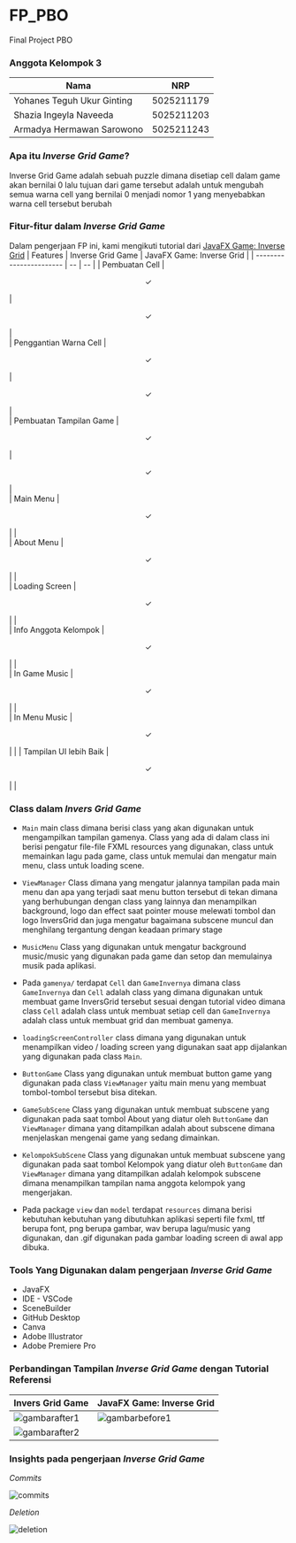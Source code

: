 # FP_PBO
 Final Project PBO
### Anggota Kelompok 3
| Nama                         | NRP        |
| ---------------------------- | -----------|
| Yohanes Teguh Ukur Ginting   | 5025211179 |
| Shazia Ingeyla Naveeda       | 5025211203 |
| Armadya Hermawan Sarowono    | 5025211243 |



### Apa itu _Inverse Grid Game_?
Inverse Grid Game adalah sebuah puzzle dimana disetiap cell dalam game akan bernilai 0 lalu tujuan dari game tersebut adalah untuk mengubah semua warna cell yang 
bernilai 0 menjadi nomor 1 yang menyebabkan warna cell tersebut berubah


### Fitur-fitur dalam **_Inverse Grid Game_**
Dalam pengerjaan FP ini, kami mengikuti tutorial dari [JavaFX Game: Inverse Grid](https://www.youtube.com/watch?v=nmkrLb1pVGA&t=310s)
| Features                | Inverse Grid Game | JavaFX Game: Inverse Grid |
| ----------------------- | -- | -- |
| Pembuatan Cell          | <p align="center"> ✓ </p> | <p align="center"> ✓ </p> |  
| Penggantian Warna Cell  | <p align="center"> ✓ </p> | <p align="center"> ✓ </p> |  
| Pembuatan Tampilan Game | <p align="center"> ✓ </p> | <p align="center"> ✓ </p> |  
| Main Menu               | <p align="center"> ✓ </p> |   |  
| About Menu              | <p align="center"> ✓ </p> |   |  
| Loading Screen          | <p align="center"> ✓ </p> |   |  
| Info Anggota Kelompok   | <p align="center"> ✓ </p> |   |  
| In Game Music           | <p align="center"> ✓ </p> |   |  
| In Menu Music           | <p align="center"> ✓ </p> |   |
| Tampilan UI lebih Baik  | <p align="center"> ✓ </p> |   |



### Class dalam _Invers Grid Game_
- `Main` main class dimana berisi class yang akan digunakan untuk mengampilkan tampilan gamenya. Class yang ada di dalam class ini berisi pengatur file-file FXML resources yang digunakan, class untuk memainkan lagu pada game, class untuk memulai dan mengatur main menu, class untuk loading scene.

- `ViewManager` Class dimana yang mengatur jalannya tampilan pada main menu dan apa yang terjadi saat menu button tersebut di tekan dimana yang berhubungan dengan class yang lainnya dan menampilkan background, logo dan effect saat pointer mouse melewati tombol dan logo InversGrid dan juga mengatur bagaimana subscene muncul dan menghilang tergantung dengan keadaan primary stage

-  `MusicMenu` Class yang digunakan untuk mengatur background music/music yang digunakan pada game dan setop dan memulainya musik pada aplikasi.

-  Pada `gamenya/` terdapat `Cell` dan `GameInvernya` dimana class `GameInvernya` dan `Cell` adalah class yang dimana digunakan untuk membuat game InversGrid tersebut sesuai dengan tutorial video dimana class `Cell` adalah class untuk membuat setiap cell dan `GameInvernya` adalah class untuk membuat grid dan membuat gamenya.

- `loadingScreenController` class dimana yang digunakan untuk menampilkan video / loading screen yang digunakan saat app dijalankan yang digunakan pada class `Main`.

- `ButtonGame` Class yang digunakan untuk membuat button game yang digunakan pada class `ViewManager` yaitu main menu yang membuat tombol-tombol tersebut bisa ditekan.

- `GameSubScene` Class yang digunakan untuk membuat subscene yang digunakan pada saat tombol About yang diatur oleh `ButtonGame` dan `ViewManager` dimana yang ditampilkan adalah about subscene dimana menjelaskan mengenai game yang sedang dimainkan.

- `KelompokSubScene` Class yang digunakan untuk membuat subscene yang digunakan pada saat tombol Kelompok yang diatur oleh `ButtonGame` dan `ViewManager` dimana yang ditampilkan adalah kelompok subscene dimana menampilkan tampilan nama anggota kelompok yang mengerjakan.

- Pada package `view` dan `model` terdapat `resources` dimana berisi kebutuhan kebutuhan yang dibutuhkan aplikasi seperti file fxml, ttf berupa font, png berupa gambar, wav berupa lagu/music yang digunakan, dan .gif digunakan pada gambar loading screen di awal app dibuka.



### Tools Yang Digunakan dalam pengerjaan _Inverse Grid Game_
- JavaFX
- IDE - VSCode
- SceneBuilder
- GitHub Desktop
- Canva
- Adobe Illustrator
- Adobe Premiere Pro



### Perbandingan Tampilan _Inverse Grid Game_ dengan Tutorial Referensi

| Invers Grid Game                    | JavaFX Game: Inverse Grid       |
| ---------------------------- | -------------------------------|
|![gambarafter1](https://user-images.githubusercontent.com/116735029/208305197-9609fec9-ca1f-4d25-b745-8259afb14939.jpeg)  |![gambarbefore1](https://user-images.githubusercontent.com/116735029/208305249-a228cbb3-6bf9-4a2f-9664-8421bdaead4a.jpeg)|
|![gambarafter2](https://user-images.githubusercontent.com/116735029/208305396-923227e2-79bf-4af3-b833-c1eb14ac1704.jpeg) | |



### Insights pada pengerjaan _Inverse Grid Game_
   _Commits_

![commits](https://user-images.githubusercontent.com/114483889/208305745-68d3eea7-6986-44ed-bb38-6b97b329f166.jpeg)


  _Deletion_

![deletion](https://user-images.githubusercontent.com/114483889/208305816-b1c7afa0-2de8-4eff-8665-6fc4275acc54.jpeg)
